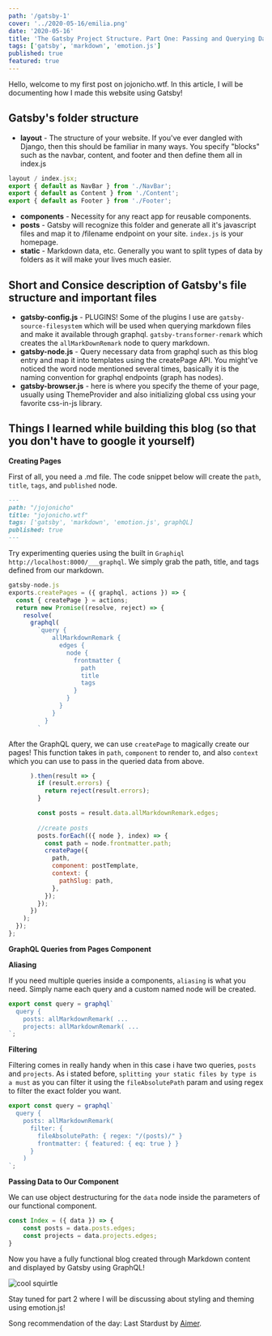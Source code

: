 ```yaml
---
path: '/gatsby-1'
cover: '../2020-05-16/emilia.png'
date: '2020-05-16'
title: 'The Gatsby Project Structure. Part One: Passing and Querying Data'
tags: ['gatsby', 'markdown', 'emotion.js']
published: true
featured: true
---
```


Hello, welcome to my first post on jojonicho.wtf. In this article, I will be documenting how I made this website using Gatsby!

## Gatsby's folder structure

- **layout** - The structure of your website. If you've ever dangled with Django, then this should be familiar in many ways. You specify "blocks" such as the navbar, content, and footer and then define them all in index.js

```jsx
layout / index.jsx;
export { default as NavBar } from './NavBar';
export { default as Content } from './Content';
export { default as Footer } from './Footer';
```
- **components** - Necessity for any react app for reusable components.
- **posts** - Gatsby will recognize this folder and generate all it's javascript files and map it to /filename endpoint on your site. `index.js` is your homepage.
- **static** - Markdown data, etc. Generally you want to split types of data by folders as it will make your lives much easier.

## Short and Consice description of Gatsby's file structure and important files
- **gatsby-config.js** - PLUGINS! Some of the plugins I use are `gatsby-source-filesystem` which will be used when querying markdown files and make it available through graphql. `gatsby-transformer-remark` which creates the `allMarkDownRemark` node to query markdown.
- **gatsby-node.js** - Query necessary data from graphql such as this blog entry and map it into templates using the createPage API. You might've noticed the word node mentioned several times, basically it is the naming convention for graphql endpoints (graph has nodes).
- **gatsby-browser.js** - here is where you specify the theme of your page, usually using ThemeProvider and also initializing global css using your favorite css-in-js library.

## Things I learned while building this blog (so that you don't have to google it yourself)
**Creating Pages**

First of all, you need a .md file. The code snippet below will create the `path`, `title`, `tags`, and `published` node.
```md
---
path: "/jojonicho"
title: "jojonicho.wtf"
tags: ['gatsby', 'markdown', 'emotion.js', graphQL]
published: true
---
```
Try experimenting queries using the built in `Graphiql` `http://localhost:8000/___graphql`. We simply grab the path, title, and tags defined from our markdown.
```js
gatsby-node.js
exports.createPages = ({ graphql, actions }) => {
  const { createPage } = actions;
  return new Promise((resolve, reject) => {
    resolve(
      graphql(
        `query {
            allMarkdownRemark {
              edges {
                node {
                  frontmatter {
                    path
                    title
                    tags
                  }
                }
              }
            }
          }
        `
```
After the GraphQL query, we can use `createPage` to magically create our pages! This function takes in `path`, `component` to render to, and also `context` which you can use to pass in the queried data from above.
```js
      ).then(result => {
        if (result.errors) {
          return reject(result.errors);
        }

        const posts = result.data.allMarkdownRemark.edges;
        
        //create posts
        posts.forEach(({ node }, index) => {
          const path = node.frontmatter.path;
          createPage({
            path,
            component: postTemplate,
            context: {
              pathSlug: path,
            },
          });
        });
      })
    );
  });
};
```
**GraphQL Queries from Pages Component**

**Aliasing**

If you need multiple queries inside a components, `aliasing` is what you need. Simply name each query and a custom named node will be created.
```js
export const query = graphql`
  query {
    posts: allMarkdownRemark( ...
    projects: allMarkdownRemark( ...
`;
```

**Filtering**

Filtering comes in really handy when in this case i have two queries, `posts` and `projects`. As i stated before, `splitting your static files by type is a must` as you can filter it using the `fileAbsolutePath` param and using regex to filter the exact folder you want.
```js
export const query = graphql`
  query {
    posts: allMarkdownRemark(
      filter: {
        fileAbsolutePath: { regex: "/(posts)/" }
        frontmatter: { featured: { eq: true } }
      }
    ) 
`;
```

**Passing Data to Our Component**

We can use object destructuring for the `data` node inside the parameters of our functional component.
```js
const Index = ({ data }) => {
    const posts = data.posts.edges;
    const projects = data.projects.edges;
}
```

Now you have a fully functional blog created through Markdown content and displayed by Gatsby using GraphQL!

![cool squirtle](https://images-ext-1.discordapp.net/external/VRp_nRYeDVeWrvZJK7ySxIOhK6FAtwfWKmrOFB3Fees/https/imgur.com/OM52HE1.gif)

Stay tuned for part 2 where I will be discussing about styling and theming using emotion.js!

Song recommendation of the day: Last Stardust by [Aimer](https://www.aimer-web.jp/).